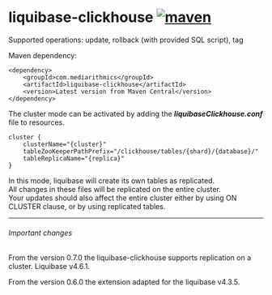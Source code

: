 # liquibase-clickhouse [![maven][maven-image]][maven-url]
                       
[maven-image]: https://img.shields.io/maven-central/v/com.mediarithmics/liquibase-clickhouse.svg?maxAge=259200&style=for-the-badge&color=brithgreen&label=com.mediarithmics:liquibase-clickhouse
[maven-url]: https://search.maven.org/search?q=a:liquibase-clickhouse
Supported operations: update, rollback (with provided SQL script), tag


Maven dependency:

```
<dependency>
    <groupId>com.mediarithmics</groupId>
    <artifactId>liquibase-clickhouse</artifactId>
    <version>Latest version from Maven Central</version>
</dependency>
```

The cluster mode can be activated by adding the **_liquibaseClickhouse.conf_** file to resources.
```
cluster {
    clusterName="{cluster}"
    tableZooKeeperPathPrefix="/clickhouse/tables/{shard}/{database}/"
    tableReplicaName="{replica}"
}
```
In this mode, liquibase will create its own tables as replicated.<br/>
All changes in these files will be replicated on the entire cluster.<br/>
Your updates should also affect the entire cluster either by using ON CLUSTER clause, or by using replicated tables.

<hr/>

###### Important changes
From the version 0.7.0 the liquibase-clickhouse supports replication on a cluster. Liquibase v4.6.1.

From the version 0.6.0 the extension adapted for the liquibase v4.3.5.

